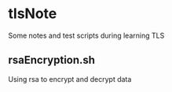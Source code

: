 # tlsNote

Some notes and test scripts during learning TLS

## rsaEncryption.sh

Using rsa to encrypt and decrypt data